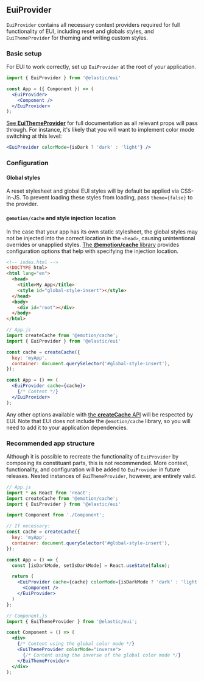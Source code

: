 ## EuiProvider

`EuiProvider` contains all necessary context providers required for full functionality of EUI, including reset and globals styles, and `EuiThemeProvider` for theming and writing custom styles. 


### Basic setup

For EUI to work correctly, set up `EuiProvider` at the root of your application.

```jsx
import { EuiProvider } from '@elastic/eui'

const App = ({ Component }) => (
  <EuiProvider>
    <Component />
  </EuiProvider>
);
```

[See **EuiThemeProvider**](#/theming/theme-provider) for full documentation as all relevant props will pass through. For instance, it's likely that you will want to implement color mode switching at this level:

```jsx
<EuiProvider colorMode={isDark ? 'dark' : 'light'} />
```


### Configuration

#### Global styles

A reset stylesheet and global EUI styles will by default be applied via CSS-in-JS. To prevent loading these styles from loading, pass `theme={false}` to the provider. 


#### `@emotion/cache` and style injection location 

In the case that your app has its own static stylesheet, the global styles may not be injected into the correct location in the `<head>`, causing unintentional overrides or unapplied styles. [The **@emotion/cache** library](https://emotion.sh/docs/@emotion/cache) provides configuration options that help with specifying the injection location.

```html
<!-- index.html -->
<!DOCTYPE html>
<html lang="en">
  <head>
    <title>My App</title>
    <style id="global-style-insert"></style>
  </head>
  <body>
    <div id="root"></div>
  </body>
</html>
```

```jsx
// App.js
import createCache from '@emotion/cache';
import { EuiProvider } from '@elastic/eui'

const cache = createCache({
  key: 'myApp',
  container: document.querySelector('#global-style-insert'),
});

const App = () => (
  <EuiProvider cache={cache}>
    {/* Content */}
  </EuiProvider>
);
```

Any other options available with [the **createCache** API](https://emotion.sh/docs/@emotion/cache#createcache) will be respected by EUI.
Note that EUI does not include the `@emotion/cache` library, so you will need to add it to your application dependencies.


### Recommended app structure

Although it is possible to recreate the functionality of `EuiProvider` by composing its constituant parts, this is not recommended. More context, functionality, and configuration will be added to `EuiProvider` in future releases. Nested instances of `EuiThemeProvider`, however, are entirely valid.

```jsx
// App.js
import * as React from 'react';
import createCache from '@emotion/cache';
import { EuiProvider } from '@elastic/eui'

import Component from './Component';

// If necessary:
const cache = createCache({
  key: 'myApp',
  container: document.querySelector('#global-style-insert'),
});

const App = () => {
  const [isDarkMode, setIsDarkMode] = React.useState(false);

  return (
    <EuiProvider cache={cache} colorMode={isDarkMode ? 'dark' : 'light'}>
      <Component />
    </EuiProvider>
  )
};
```

```jsx
// Component.js
import { EuiThemeProvider } from '@elastic/eui';

const Component = () => (
  <div>
    {/* Content using the global color mode */}
    <EuiThemeProvider colorMode="inverse">
      {/* Content using the inverse of the global color mode */}
    </EuiThemeProvider>
  </div>
);
```
